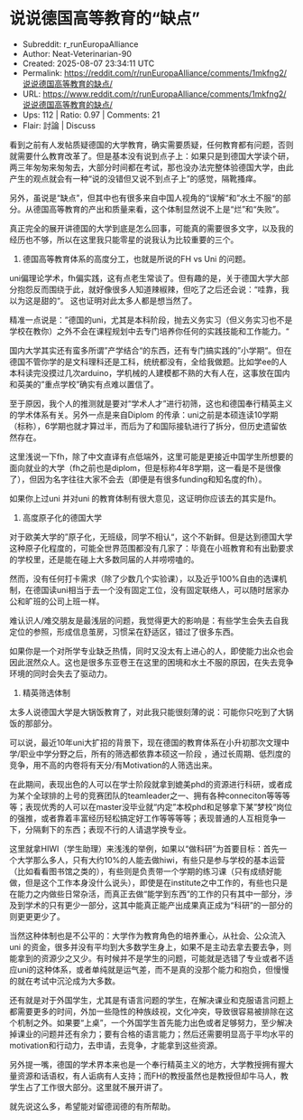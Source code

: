# 说说德国高等教育的“缺点”

- Subreddit: r_runEuropaAlliance
- Author: Neat-Veterinarian-90
- Created: 2025-08-07 23:34:11 UTC
- Permalink: https://reddit.com/r/runEuropaAlliance/comments/1mkfng2/说说德国高等教育的缺点/
- URL: https://www.reddit.com/r/runEuropaAlliance/comments/1mkfng2/说说德国高等教育的缺点/
- Ups: 112 | Ratio: 0.97 | Comments: 21
- Flair: 討論 | Discuss


看到之前有人发帖质疑德国的大学教育，确实需要质疑，任何教育都有问题，否则就需要什么教育改革了。但是基本没有说到点子上：如果只是到德国大学读个研，两三年匆匆来匆匆去，大部分时间都在考试，那也没办法完整体验德国大学，由此产生的观点就会有一种“说的没错但又说不到点子上”的感觉，隔靴搔痒。

另外，虽说是“缺点”，但其中也有很多来自中国人视角的“误解“和”水土不服“的部分。从德国高等教育的产出和质量来看，这个体制显然说不上是“烂”和“失败”。

真正完全的展开讲德国的大学到底是怎么回事，可能真的需要很多文字，以及我的经历也不够，所以在这里我只能零星的说我认为比较重要的三个。

1.  德国高等教育体系的高度分工，也就是所说的FH vs Uni 的问题。

uni偏理论学术，fh偏实践，这有点老生常谈了。但有趣的是，关于德国大学大部分抱怨反而围绕于此，就好像很多人知道辣椒辣，但吃了之后还会说：“哇靠，我以为这是甜的“。
这也证明对此太多人都是想当然了。

精准一点说是：”德国的uni，尤其是本科阶段，抛去义务实习（但义务实习也不是学校在教你）之外不会在课程规划中去专门培养你任何的实践技能和工作能力。“

国内大学其实还有蛮多所谓”产学结合“的东西，还有专门搞实践的”小学期“。但在德国不管你学的是文科理科还是工科，统统都没有，全给我做题。比如学ee的人本科读完没摸过几次arduino，学机械的人建模都不熟的大有人在，这事放在国内和英美的”重点学校”确实有点难以置信了。

至于原因，我个人的推测就是要对“学术人才”进行初筛，这也和德国奉行精英主义的学术体系有关。另外一点是来自Diplom
的传承：uni之前是本硕连读10学期（标称），6学期也就才算过半，而后为了和国际接轨进行了拆分，但历史遗留依然存在。

这里浅说一下fh，除了中文直译有点低端外，这里可能是更接近中国学生所想要的面向就业的大学（fh之前也是diplom，但是标称4年8学期，这一看是不是很像了），但因为名字往往大家不会去（即便是有很多funding和知名度的fh）。

如果你上过uni 并对uni 的教育体制有很大意见，这证明你应该去的其实是fh。

1.  高度原子化的德国大学

对于欧美大学的”原子化，无班级，同学不相认“，这个不新鲜。但是达到德国大学这种原子化程度的，可能全世界范围都没有几家了：毕竟在小班教育和有出勤要求的学校里，还是能在碰上大多数同届的人并唠唠嗑的。

然而，没有任何打卡需求（除了少数几个实验课），以及近乎100%自由的选课机制，在德国读uni相当于去一个没有固定工位，没有固定联络人，可以随时居家办公和旷班的公司上班一样。

难认识人/难交朋友是最浅层的问题，我觉得更大的影响是：有些学生会失去自我定位的参照，形成信息茧房，习惯呆在舒适区，错过了很多东西。

如果你是一个对所学专业缺乏热情，同时又没太有上进心的人，即使能力出众也会因此泯然众人。这也是很多东亚卷王在这里的困境和水土不服的原因，在失去竞争环境的同时会失去了驱动力。

1.  精英筛选体制

太多人说德国大学是大锅饭教育了，对此我只能很刻薄的说：可能你只吃到了大锅饭的那部分。

可以说，最近10年uni大扩招的背景下，现在德国的教育体系在小升初那次文理中学/职业中学分野之后，所有的筛选都依靠本硕这一阶段
，通过长周期、低烈度的竞争，用不高的内卷将有天分/有Motivation的人筛选出来。

在此期间，表现出色的人可以在学士阶段就拿到媲美phd的资源进行科研，或者成为某个全球排的上号的竞赛团队的teamleader之一、拥有各种conneciton等等等等；表现优秀的人可以在master没毕业就“内定”本校phd和足够拿下某”梦校“岗位的强推，或者靠着丰富经历轻松搞定好工作等等等等；表现普通的人互相竞争一下，分隔剩下的东西；表现不行的人请退学换专业。

这里就拿HIWI（学生助理）来浅浅的举例，如果以“做科研”为首要目标：首先一个大学那么多人，只有大约10%的人能去做hiwi，有些只是参与学校的基本运营（比如看看图书馆之类的），有些则是负责带一个学期的练习课（只有成绩好能做，但是这个工作本身没什么说头），即使是在institute之中工作的，有些也只是在能力之内做些日常杂活，而真正去做“能学到东西”的工作的只有其中一部分，涉及到学术的只有更少一部分，这其中能真正能产出成果真正成为“科研”的一部分的则更更更少了。

当然这种体制也是不公平的：大学作为教育角色的培养重心，从社会、公众流入uni
的资金，很多并没有平均到大多数学生身上，如果不是主动去拿去要去争，则能拿到的资源少之又少。有时候并不是学生的问题，可能就是选错了专业或者不适应uni的这种体系，或者单纯就是运气差，而不是真的没那个能力和抱负，但慢慢的就在考试中沉沦成为大多数。

还有就是对于外国学生，尤其是有语言问题的学生，在解决课业和克服语言问题上都需要更多的时间，外加一些隐性的种族歧视，文化冲突，导致很容易被排除在这个机制之外。如果要“上桌”，一个外国学生首先能力出色或者足够努力，至少解决掉课业的问题并还有余力；要有合格的语言能力；然后还需要明显高于平均水平的motivation和行动力，去申请，去竞争，才能拿到这些资源。

另外提一嘴，德国的学术界本来也是一个奉行精英主义的地方，大学教授拥有握大量资源和话语权，有人诟病有人支持；而FH的教授虽然也是教授但却牛马人，教学生占了工作很大部分。这里就不展开讲了。

就先说这么多，希望能对留德润德的有所帮助。

